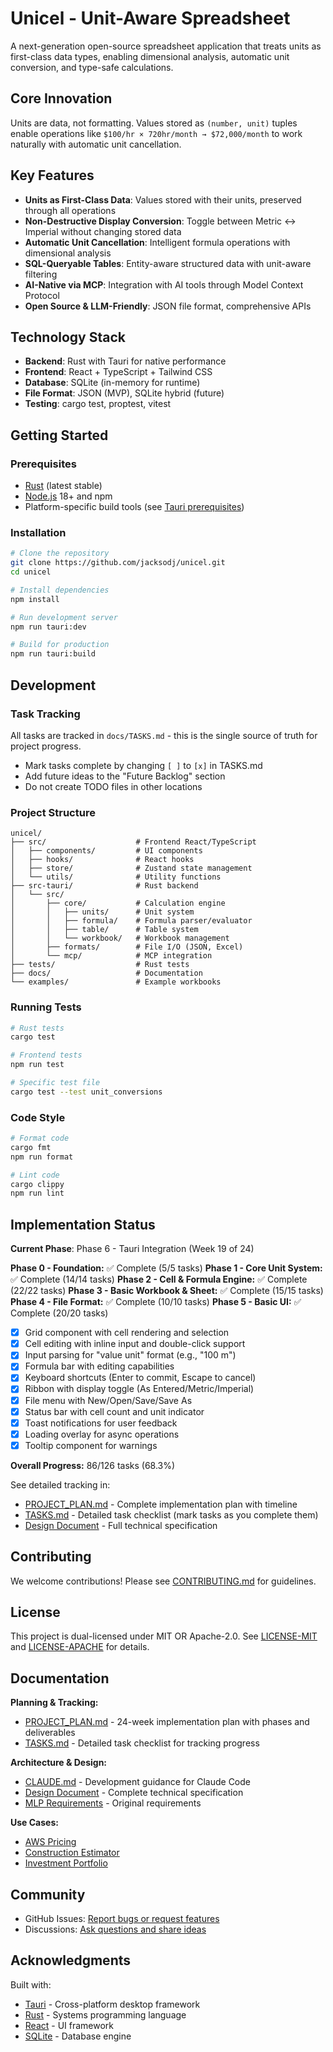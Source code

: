 # Unicel - Unit-Aware Spreadsheet

A next-generation open-source spreadsheet application that treats units as first-class data types, enabling dimensional analysis, automatic unit conversion, and type-safe calculations.

## Core Innovation

Units are data, not formatting. Values stored as `(number, unit)` tuples enable operations like `$100/hr × 720hr/month → $72,000/month` to work naturally with automatic unit cancellation.

## Key Features

- **Units as First-Class Data**: Values stored with their units, preserved through all operations
- **Non-Destructive Display Conversion**: Toggle between Metric ↔ Imperial without changing stored data
- **Automatic Unit Cancellation**: Intelligent formula operations with dimensional analysis
- **SQL-Queryable Tables**: Entity-aware structured data with unit-aware filtering
- **AI-Native via MCP**: Integration with AI tools through Model Context Protocol
- **Open Source & LLM-Friendly**: JSON file format, comprehensive APIs

## Technology Stack

- **Backend**: Rust with Tauri for native performance
- **Frontend**: React + TypeScript + Tailwind CSS
- **Database**: SQLite (in-memory for runtime)
- **File Format**: JSON (MVP), SQLite hybrid (future)
- **Testing**: cargo test, proptest, vitest

## Getting Started

### Prerequisites

- [Rust](https://rustup.rs/) (latest stable)
- [Node.js](https://nodejs.org/) 18+ and npm
- Platform-specific build tools (see [Tauri prerequisites](https://tauri.app/v2/guides/prerequisites))

### Installation

```bash
# Clone the repository
git clone https://github.com/jacksodj/unicel.git
cd unicel

# Install dependencies
npm install

# Run development server
npm run tauri:dev

# Build for production
npm run tauri:build
```

## Development

### Task Tracking

All tasks are tracked in `docs/TASKS.md` - this is the single source of truth for project progress.

- Mark tasks complete by changing `[ ]` to `[x]` in TASKS.md
- Add future ideas to the "Future Backlog" section
- Do not create TODO files in other locations

### Project Structure

```
unicel/
├── src/                    # Frontend React/TypeScript
│   ├── components/         # UI components
│   ├── hooks/              # React hooks
│   ├── store/              # Zustand state management
│   └── utils/              # Utility functions
├── src-tauri/              # Rust backend
│   └── src/
│       ├── core/           # Calculation engine
│       │   ├── units/      # Unit system
│       │   ├── formula/    # Formula parser/evaluator
│       │   ├── table/      # Table system
│       │   └── workbook/   # Workbook management
│       ├── formats/        # File I/O (JSON, Excel)
│       └── mcp/            # MCP integration
├── tests/                  # Rust tests
├── docs/                   # Documentation
└── examples/               # Example workbooks
```

### Running Tests

```bash
# Rust tests
cargo test

# Frontend tests
npm run test

# Specific test file
cargo test --test unit_conversions
```

### Code Style

```bash
# Format code
cargo fmt
npm run format

# Lint code
cargo clippy
npm run lint
```

## Implementation Status

**Current Phase**: Phase 6 - Tauri Integration (Week 19 of 24)

**Phase 0 - Foundation:** ✅ Complete (5/5 tasks)
**Phase 1 - Core Unit System:** ✅ Complete (14/14 tasks)
**Phase 2 - Cell & Formula Engine:** ✅ Complete (22/22 tasks)
**Phase 3 - Basic Workbook & Sheet:** ✅ Complete (15/15 tasks)
**Phase 4 - File Format:** ✅ Complete (10/10 tasks)
**Phase 5 - Basic UI:** ✅ Complete (20/20 tasks)
- [x] Grid component with cell rendering and selection
- [x] Cell editing with inline input and double-click support
- [x] Input parsing for "value unit" format (e.g., "100 m")
- [x] Formula bar with editing capabilities
- [x] Keyboard shortcuts (Enter to commit, Escape to cancel)
- [x] Ribbon with display toggle (As Entered/Metric/Imperial)
- [x] File menu with New/Open/Save/Save As
- [x] Status bar with cell count and unit indicator
- [x] Toast notifications for user feedback
- [x] Loading overlay for async operations
- [x] Tooltip component for warnings

**Overall Progress:** 86/126 tasks (68.3%)

See detailed tracking in:
- [PROJECT_PLAN.md](./docs/PROJECT_PLAN.md) - Complete implementation plan with timeline
- [TASKS.md](./docs/TASKS.md) - Detailed task checklist (mark tasks as you complete them)
- [Design Document](./requirements/Unit%20Aware%20Spreadsheet%20Design.md) - Full technical specification

## Contributing

We welcome contributions! Please see [CONTRIBUTING.md](./CONTRIBUTING.md) for guidelines.

## License

This project is dual-licensed under MIT OR Apache-2.0. See [LICENSE-MIT](./LICENSE-MIT) and [LICENSE-APACHE](./LICENSE-APACHE) for details.

## Documentation

**Planning & Tracking:**
- [PROJECT_PLAN.md](./docs/PROJECT_PLAN.md) - 24-week implementation plan with phases and deliverables
- [TASKS.md](./docs/TASKS.md) - Detailed task checklist for tracking progress

**Architecture & Design:**
- [CLAUDE.md](./CLAUDE.md) - Development guidance for Claude Code
- [Design Document](./requirements/Unit%20Aware%20Spreadsheet%20Design.md) - Complete technical specification
- [MLP Requirements](./requirements/MLP%20Requirements%20-%20Unit%20Conversion.pdf) - Original requirements

**Use Cases:**
- [AWS Pricing](./requirements/use%20cases/AWS%20Pricing%20Use%20Case.md)
- [Construction Estimator](./requirements/use%20cases/Construction%20Estimator%20Use%20Case.md)
- [Investment Portfolio](./requirements/use%20cases/Investment%20Portfolio%20Use%20Case.md)

## Community

- GitHub Issues: [Report bugs or request features](https://github.com/jacksodj/unicel/issues)
- Discussions: [Ask questions and share ideas](https://github.com/jacksodj/unicel/discussions)

## Acknowledgments

Built with:
- [Tauri](https://tauri.app/) - Cross-platform desktop framework
- [Rust](https://www.rust-lang.org/) - Systems programming language
- [React](https://react.dev/) - UI framework
- [SQLite](https://www.sqlite.org/) - Database engine
